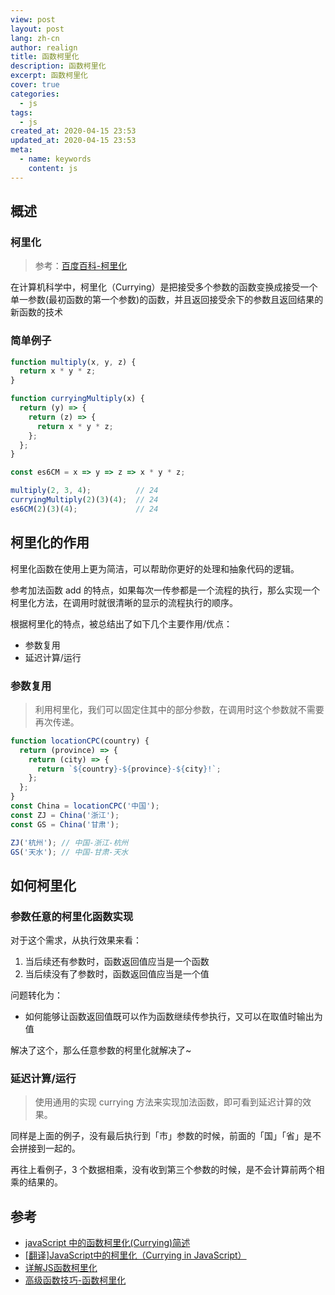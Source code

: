 ```yaml
---
view: post
layout: post
lang: zh-cn
author: realign
title: 函数柯里化
description: 函数柯里化
excerpt: 函数柯里化
cover: true
categories:
  - js
tags:
  - js
created_at: 2020-04-15 23:53
updated_at: 2020-04-15 23:53
meta:
  - name: keywords
    content: js
---
```


## 概述

### 柯里化

> 参考：[百度百科-柯里化](https://baike.baidu.com/item/%E6%9F%AF%E9%87%8C%E5%8C%96/10350525)

在计算机科学中，柯里化（Currying）是把接受多个参数的函数变换成接受一个单一参数(最初函数的第一个参数)的函数，并且返回接受余下的参数且返回结果的新函数的技术

### 简单例子

```js
function multiply(x, y, z) {
  return x * y * z;
}

function curryingMultiply(x) {
  return (y) => {
    return (z) => {
      return x * y * z;
    };
  };
}

const es6CM = x => y => z => x * y * z;

multiply(2, 3, 4);          // 24
curryingMultiply(2)(3)(4);  // 24
es6CM(2)(3)(4);             // 24
```

## 柯里化的作用

柯里化函数在使用上更为简洁，可以帮助你更好的处理和抽象代码的逻辑。

参考加法函数 add 的特点，如果每次一传参都是一个流程的执行，那么实现一个柯里化方法，在调用时就很清晰的显示的流程执行的顺序。

根据柯里化的特点，被总结出了如下几个主要作用/优点：

* 参数复用
* 延迟计算/运行

### 参数复用

> 利用柯里化，我们可以固定住其中的部分参数，在调用时这个参数就不需要再次传递。

```js
function locationCPC(country) {
  return (province) => {
    return (city) => {
      return `${country}-${province}-${city}!`;
    };
  };
}
const China = locationCPC('中国');
const ZJ = China('浙江');
const GS = China('甘肃');

ZJ('杭州'); // 中国-浙江-杭州
GS('天水'); // 中国-甘肃-天水
```

## 如何柯里化

### 参数任意的柯里化函数实现

对于这个需求，从执行效果来看：

1. 当后续还有参数时，函数返回值应当是一个函数
2. 当后续没有了参数时，函数返回值应当是一个值

问题转化为：

* 如何能够让函数返回值既可以作为函数继续传参执行，又可以在取值时输出为值

解决了这个，那么任意参数的柯里化就解决了~

### 延迟计算/运行

> 使用通用的实现 currying 方法来实现加法函数，即可看到延迟计算的效果。

同样是上面的例子，没有最后执行到「市」参数的时候，前面的「国」「省」是不会拼接到一起的。

再往上看例子，3 个数据相乘，没有收到第三个参数的时候，是不会计算前两个相乘的结果的。

## 参考

* [javaScript 中的函数柯里化(Currying)简述](https://lzw.me/a/javascript-currying.html)
* [[翻译]JavaScript中的柯里化（Currying in JavaScript）](https://baijiahao.baidu.com/s?id=1616921113794110190&wfr=spider&for=pc)
* [详解JS函数柯里化](https://www.jianshu.com/p/2975c25e4d71)
* [高级函数技巧-函数柯里化](https://segmentfault.com/a/1190000018265172)
